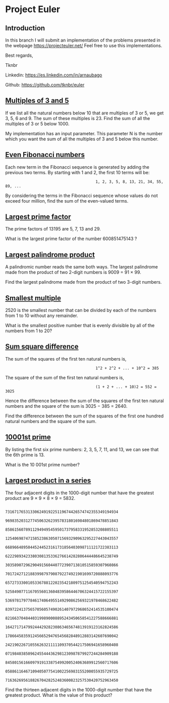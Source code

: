 # Project Euler

## Introduction
In this branch I will submit an implementation of the problems presented in the webpage https://projecteuler.net/
Feel free to use this implementations.

Best regards, 

Tknbr

Linkedin: https://es.linkedin.com/in/arnaubago

Github: https://github.com/tknbr/euler


## [Multiples of 3 and 5](https://github.com/tknbr/euler/blob/master/multiplesOf3And5.cc)

If we list all the natural numbers below 10 that are multiples of 3 or 5, we get 3, 5, 6 and 9. The sum of these multiples is 23. Find the sum of all the multiples of 3 or 5 below 1000.

My implementation has an input parameter. This parameter N is the number which you want the sum of all the multiples of 3 and 5 below this number.

## [Even Fibonacci numbers](https://github.com/tknbr/euler/blob/master/evenFibonacciNumbers.cc)

Each new term in the Fibonacci sequence is generated by adding the previous two terms. By starting with 1 and 2, the first 10 terms will be:

											1, 2, 3, 5, 8, 13, 21, 34, 55, 89, ...

By considering the terms in the Fibonacci sequence whose values do not exceed four million, find the sum of the even-valued terms.


## [Largest prime factor](https://github.com/tknbr/euler/blob/master/largestPrimeFactor.cc)

The prime factors of 13195 are 5, 7, 13 and 29.

What is the largest prime factor of the number 600851475143 ?


## [Largest palindrome product](https://github.com/tknbr/euler/blob/master/largestPalindromeProduct.cc)

A palindromic number reads the same both ways. The largest palindrome made from the product of two 2-digit numbers is 9009 = 91 × 99.

Find the largest palindrome made from the product of two 3-digit numbers.


## [Smallest multiple](https://github.com/tknbr/euler/blob/master/smallestMultiple.cc)

2520 is the smallest number that can be divided by each of the numbers from 1 to 10 without any remainder.

What is the smallest positive number that is evenly divisible by all of the numbers from 1 to 20?


## [Sum square difference](https://github.com/tknbr/euler/blob/master/sumSquareDifference.cc)

The sum of the squares of the first ten natural numbers is,

											1^2 + 2^2 + ... + 10^2 = 385

The square of the sum of the first ten natural numbers is,

											(1 + 2 + ... + 10)2 = 552 = 3025

Hence the difference between the sum of the squares of the first ten natural numbers and the square of the sum is 3025 − 385 = 2640.

Find the difference between the sum of the squares of the first one hundred natural numbers and the square of the sum.


## [10001st prime](https://github.com/tknbr/euler/blob/master/10001Prime.cc)


By listing the first six prime numbers: 2, 3, 5, 7, 11, and 13, we can see that the 6th prime is 13.

What is the 10 001st prime number?


## [Largest product in a series](https://github.com/tknbr/euler/blob/master/largestProductInASeries.cc)


The four adjacent digits in the 1000-digit number that have the greatest product are 9 × 9 × 8 × 9 = 5832.

									73167176531330624919225119674426574742355349194934
									96983520312774506326239578318016984801869478851843
									85861560789112949495459501737958331952853208805511
									12540698747158523863050715693290963295227443043557
									66896648950445244523161731856403098711121722383113
									62229893423380308135336276614282806444486645238749
									30358907296290491560440772390713810515859307960866
									70172427121883998797908792274921901699720888093776
									65727333001053367881220235421809751254540594752243
									52584907711670556013604839586446706324415722155397
									53697817977846174064955149290862569321978468622482
									83972241375657056057490261407972968652414535100474
									82166370484403199890008895243450658541227588666881
									16427171479924442928230863465674813919123162824586
									17866458359124566529476545682848912883142607690042
									24219022671055626321111109370544217506941658960408
									07198403850962455444362981230987879927244284909188
									84580156166097919133875499200524063689912560717606
									05886116467109405077541002256983155200055935729725
									71636269561882670428252483600823257530420752963450

Find the thirteen adjacent digits in the 1000-digit number that have the greatest product. What is the value of this product?


